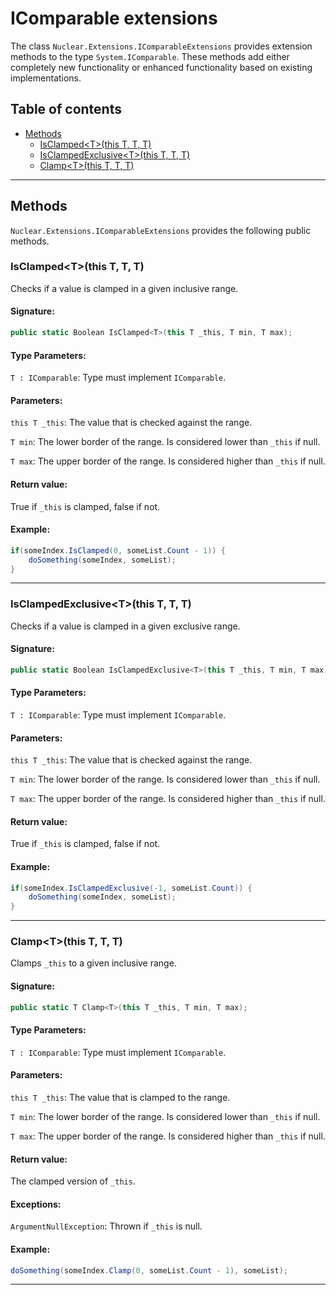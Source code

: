# IComparable extensions

The class `Nuclear.Extensions.IComparableExtensions` provides extension methods to the type `System.IComparable`.
These methods add either completely new functionality or enhanced functionality based on existing implementations.

## Table of contents

* [Methods](#methods)
  * [IsClamped&lt;T&gt;(this T, T, T)](#isclampedtthis-t-t-t)
  * [IsClampedExclusive&lt;T&gt;(this T, T, T)](#isclampedexclusivetthis-t-t-t)
  * [Clamp&lt;T&gt;(this T, T, T)](#clamptthis-t-t-t)

---

## Methods

`Nuclear.Extensions.IComparableExtensions` provides the following public methods.

### IsClamped&lt;T&gt;(this T, T, T)

Checks if a value is clamped in a given inclusive range.

#### Signature:

```csharp
public static Boolean IsClamped<T>(this T _this, T min, T max);
```

#### Type Parameters:

`T : IComparable`: Type must implement `IComparable`.

#### Parameters:

`this T _this`: The value that is checked against the range.

`T min`: The lower border of the range. Is considered lower than `_this` if null.

`T max`: The upper border of the range. Is considered higher than `_this` if null.

#### Return value:

True if `_this` is clamped, false if not.

#### Example:

```csharp
if(someIndex.IsClamped(0, someList.Count - 1)) {
    doSomething(someIndex, someList);
}
```

---

### IsClampedExclusive&lt;T&gt;(this T, T, T)

Checks if a value is clamped in a given exclusive range.

#### Signature:

```csharp
public static Boolean IsClampedExclusive<T>(this T _this, T min, T max);
```

#### Type Parameters:

`T : IComparable`: Type must implement `IComparable`.

#### Parameters:

`this T _this`: The value that is checked against the range.

`T min`: The lower border of the range. Is considered lower than `_this` if null.

`T max`: The upper border of the range. Is considered higher than `_this` if null.

#### Return value:

True if `_this` is clamped, false if not.

#### Example:

```csharp
if(someIndex.IsClampedExclusive(-1, someList.Count)) {
    doSomething(someIndex, someList);
}
```

---

### Clamp&lt;T&gt;(this T, T, T)

Clamps `_this` to a given inclusive range.

#### Signature:

```csharp
public static T Clamp<T>(this T _this, T min, T max);
```

#### Type Parameters:

`T : IComparable`: Type must implement `IComparable`.

#### Parameters:

`this T _this`: The value that is clamped to the range.

`T min`: The lower border of the range. Is considered lower than `_this` if null.

`T max`: The upper border of the range. Is considered higher than `_this` if null.

#### Return value:

The clamped version of `_this`.

#### Exceptions:

`ArgumentNullException`: Thrown if `_this` is null.

#### Example:

```csharp
doSomething(someIndex.Clamp(0, someList.Count - 1), someList);
```

---